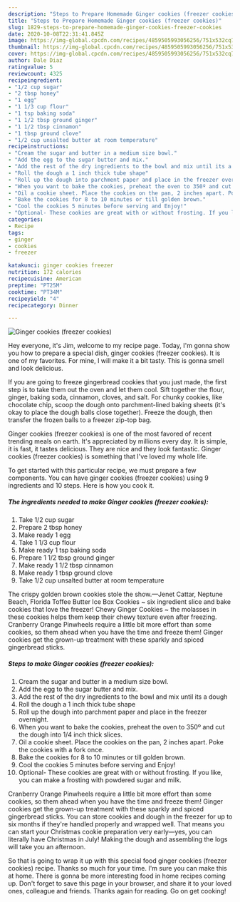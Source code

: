 ```yaml
---
description: "Steps to Prepare Homemade Ginger cookies (freezer cookies)"
title: "Steps to Prepare Homemade Ginger cookies (freezer cookies)"
slug: 1829-steps-to-prepare-homemade-ginger-cookies-freezer-cookies
date: 2020-10-08T22:31:41.845Z
image: https://img-global.cpcdn.com/recipes/4859505993056256/751x532cq70/ginger-cookies-freezer-cookies-recipe-main-photo.jpg
thumbnail: https://img-global.cpcdn.com/recipes/4859505993056256/751x532cq70/ginger-cookies-freezer-cookies-recipe-main-photo.jpg
cover: https://img-global.cpcdn.com/recipes/4859505993056256/751x532cq70/ginger-cookies-freezer-cookies-recipe-main-photo.jpg
author: Dale Diaz
ratingvalue: 5
reviewcount: 4325
recipeingredient:
- "1/2 cup sugar"
- "2 tbsp honey"
- "1 egg"
- "1 1/3 cup flour"
- "1 tsp baking soda"
- "1 1/2 tbsp ground ginger"
- "1 1/2 tbsp cinnamon"
- "1 tbsp ground clove"
- "1/2 cup unsalted butter at room temperature"
recipeinstructions:
- "Cream the sugar and butter in a medium size bowl."
- "Add the egg to the sugar butter and mix."
- "Add the rest of the dry ingredients to the bowl and mix until its a dough"
- "Roll the dough a 1 inch thick tube shape"
- "Roll up the dough into parchment paper and place in the freezer overnight."
- "When you want to bake the cookies, preheat the oven to 350º and cut the dough into 1/4 inch thick slices."
- "Oil a cookie sheet. Place the cookies on the pan, 2 inches apart. Poke the cookies with a fork once."
- "Bake the cookies for 8 to 10 minutes or till golden brown."
- "Cool the cookies 5 minutes before serving and Enjoy!"
- "Optional- These cookies are great with or without frosting. If you like, you can make a frosting with powdered sugar and milk."
categories:
- Recipe
tags:
- ginger
- cookies
- freezer

katakunci: ginger cookies freezer 
nutrition: 172 calories
recipecuisine: American
preptime: "PT25M"
cooktime: "PT34M"
recipeyield: "4"
recipecategory: Dinner

---
```



![Ginger cookies (freezer cookies)](https://img-global.cpcdn.com/recipes/4859505993056256/751x532cq70/ginger-cookies-freezer-cookies-recipe-main-photo.jpg)

Hey everyone, it's Jim, welcome to my recipe page. Today, I'm gonna show you how to prepare a special dish, ginger cookies (freezer cookies). It is one of my favorites. For mine, I will make it a bit tasty. This is gonna smell and look delicious.

If you are going to freeze gingerbread cookies that you just made, the first step is to take them out the oven and let them cool. Sift together the flour, ginger, baking soda, cinnamon, cloves, and salt. For chunky cookies, like chocolate chip, scoop the dough onto parchment-lined baking sheets (it&#39;s okay to place the dough balls close together). Freeze the dough, then transfer the frozen balls to a freezer zip-top bag.

Ginger cookies (freezer cookies) is one of the most favored of recent trending meals on earth. It's appreciated by millions every day. It is simple, it is fast, it tastes delicious. They are nice and they look fantastic. Ginger cookies (freezer cookies) is something that I've loved my whole life.


To get started with this particular recipe, we must prepare a few components. You can have ginger cookies (freezer cookies) using 9 ingredients and 10 steps. Here is how you cook it.

<!--inarticleads1-->

##### The ingredients needed to make Ginger cookies (freezer cookies):

1. Take 1/2 cup sugar
1. Prepare 2 tbsp honey
1. Make ready 1 egg
1. Take 1 1/3 cup flour
1. Make ready 1 tsp baking soda
1. Prepare 1 1/2 tbsp ground ginger
1. Make ready 1 1/2 tbsp cinnamon
1. Make ready 1 tbsp ground clove
1. Take 1/2 cup unsalted butter at room temperature


The crispy golden brown cookies stole the show.—Jenet Cattar, Neptune Beach, Florida Toffee Butter Ice Box Cookies ~ six ingredient slice and bake cookies that love the freezer! Chewy Ginger Cookies ~ the molasses in these cookies helps them keep their chewy texture even after freezing. Cranberry Orange Pinwheels require a little bit more effort than some cookies, so them ahead when you have the time and freeze them! Ginger cookies get the grown-up treatment with these sparkly and spiced gingerbread sticks. 

<!--inarticleads2-->

##### Steps to make Ginger cookies (freezer cookies):

1. Cream the sugar and butter in a medium size bowl.
1. Add the egg to the sugar butter and mix.
1. Add the rest of the dry ingredients to the bowl and mix until its a dough
1. Roll the dough a 1 inch thick tube shape
1. Roll up the dough into parchment paper and place in the freezer overnight.
1. When you want to bake the cookies, preheat the oven to 350º and cut the dough into 1/4 inch thick slices.
1. Oil a cookie sheet. Place the cookies on the pan, 2 inches apart. Poke the cookies with a fork once.
1. Bake the cookies for 8 to 10 minutes or till golden brown.
1. Cool the cookies 5 minutes before serving and Enjoy!
1. Optional- These cookies are great with or without frosting. If you like, you can make a frosting with powdered sugar and milk.


Cranberry Orange Pinwheels require a little bit more effort than some cookies, so them ahead when you have the time and freeze them! Ginger cookies get the grown-up treatment with these sparkly and spiced gingerbread sticks. You can store cookies and dough in the freezer for up to six months if they&#39;re handled properly and wrapped well. That means you can start your Christmas cookie preparation very early—yes, you can literally have Christmas in July! Making the dough and assembling the logs will take you an afternoon. 

So that is going to wrap it up with this special food ginger cookies (freezer cookies) recipe. Thanks so much for your time. I'm sure you can make this at home. There is gonna be more interesting food in home recipes coming up. Don't forget to save this page in your browser, and share it to your loved ones, colleague and friends. Thanks again for reading. Go on get cooking!
